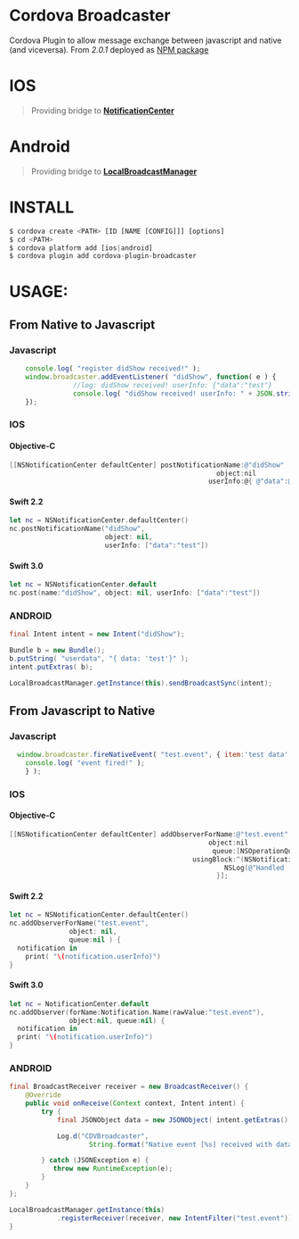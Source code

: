 Cordova Broadcaster
=====================

Cordova Plugin to allow message exchange between javascript and native (and viceversa).
From *2.0.1* deployed as [NPM package](https://www.npmjs.com/package/cordova-plugin-broadcaster)  

IOS
===

> Providing bridge to **[NotificationCenter](https://developer.apple.com/library/mac/documentation/Cocoa/Reference/Foundation/Classes/NSNotificationCenter_Class/index.html#//apple_ref/occ/instm/NSNotificationCenter/addObserverForName%3aobject%3aqueue%3ausingBlock%3a)**


Android
=======

> Providing bridge to **[LocalBroadcastManager](http://developer.android.com/reference/android/support/v4/content/LocalBroadcastManager.html)**


INSTALL
========

```javascript
$ cordova create <PATH> [ID [NAME [CONFIG]]] [options]
$ cd <PATH>
$ cordova platform add [ios|android]
$ cordova plugin add cordova-plugin-broadcaster
```

USAGE:
======

## From Native to Javascript

### Javascript

```javascript
    console.log( "register didShow received!" );
    window.broadcaster.addEventListener( "didShow", function( e ) {
                //log: didShow received! userInfo: {"data":"test"}
                console.log( "didShow received! userInfo: " + JSON.stringify(e)  );
    });
```

### IOS

#### Objective-C

```Objective-C
[[NSNotificationCenter defaultCenter] postNotificationName:@"didShow"
                                                    object:nil
                                                  userInfo:@{ @"data":@"test"}];
```

#### Swift 2.2

```swift
let nc = NSNotificationCenter.defaultCenter()
nc.postNotificationName("didShow",
                        object: nil,
                        userInfo: ["data":"test"])
```

#### Swift 3.0

```swift
let nc = NSNotificationCenter.default
nc.post(name:"didShow", object: nil, userInfo: ["data":"test"])
```

### ANDROID

```Java
final Intent intent = new Intent("didShow");

Bundle b = new Bundle();
b.putString( "userdata", "{ data: 'test'}" );
intent.putExtras( b);

LocalBroadcastManager.getInstance(this).sendBroadcastSync(intent);
```

## From Javascript to Native

### Javascript

```javascript
  window.broadcaster.fireNativeEvent( "test.event", { item:'test data' }, function() {
    console.log( "event fired!" );
    } );
 ```

### IOS

#### Objective-C

```Objective-C
[[NSNotificationCenter defaultCenter] addObserverForName:@"test.event"
                                                  object:nil
                                                   queue:[NSOperationQueue mainQueue]
                                              usingBlock:^(NSNotification *notification) {
                                                      NSLog(@"Handled 'test.event' [%@]", notification.userInfo[@"item"]);
                                                    }];
```

#### Swift 2.2

```swift
let nc = NSNotificationCenter.defaultCenter()
nc.addObserverForName("test.event",
               object: nil,
               queue:nil ) {
  notification in
    print( "\(notification.userInfo)")
}

```

#### Swift 3.0

```swift
let nc = NotificationCenter.default
nc.addObserver(forName:Notification.Name(rawValue:"test.event"),
               object:nil, queue:nil) {
  notification in
  print( "\(notification.userInfo)")
}
```


### ANDROID

```Java
final BroadcastReceiver receiver = new BroadcastReceiver() {
    @Override
    public void onReceive(Context context, Intent intent) {
        try {
            final JSONObject data = new JSONObject( intent.getExtras().getString("userdata"));

            Log.d("CDVBroadcaster",
                    String.format("Native event [%s] received with data [%s]", intent.getAction(), String.valueOf(data)));

        } catch (JSONException e) {
           throw new RuntimeException(e);
        }
    }
};

LocalBroadcastManager.getInstance(this)
            .registerReceiver(receiver, new IntentFilter("test.event"));
}
```
